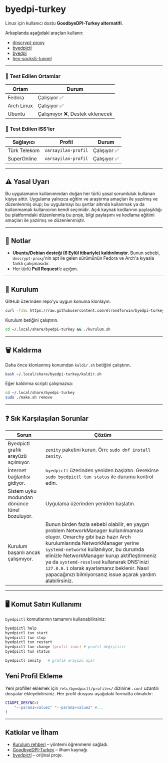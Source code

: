 # byedpi-turkey

Linux için kullanıcı dostu **GoodbyeDPI-Turkey alternatifi**.

Arkaplanda aşağıdaki araçları kullanır:

* [dnscrypt-proxy](https://github.com/DNSCrypt/dnscrypt-proxy)
* [byedpictl](https://github.com/maximilionus/byedpictl)
* [byedpi](https://github.com/hufrea/byedpi)
* [hev-socks5-tunnel](https://github.com/heiher/hev-socks5-tunnel)

---

### 🐧 **Test Edilen Ortamlar**  
| Ortam       | Durum                          |
|-------------|--------------------------------|
| Fedora      | Çalışıyor ✅                   |
| Arch Linux  | Çalışıyor ✅                   |
| Ubuntu      | Çalışmıyor ❌, Destek eklenecek |

### 📡 **Test Edilen ISS'ler**  
| Sağlayıcı    | Profil       | Durum |
|--------------|-------------|--------------|
| Türk Telekom | ``varsayilan-profil`` | Çalışıyor ✅
| SuperOnline  | ``varsayilan-profil`` | Çalışıyor ✅

---

## ⚠️ Yasal Uyarı

Bu uygulamanın kullanımından doğan her türlü yasal sorumluluk kullanan kişiye aittir. Uygulama yalnızca eğitim ve araştırma amaçları ile yazılmış ve düzenlenmiş olup; bu uygulamayı bu şartlar altında kullanmak ya da kullanmamak kullanıcının kendi seçimidir. Açık kaynak kodlarının paylaşıldığı bu platformdaki düzenlenmiş bu proje, bilgi paylaşımı ve kodlama eğitimi amaçları ile yazılmış ve düzenlenmiştir.

---

## 📌 Notlar

* **Ubuntu/Debian desteği (6 Eylül itibariyle) kaldırılmıştır.**
  Bunun sebebi, `dnscrypt-proxy`’nin apt ile gelen sürümünün Fedora ve Arch'a kıyasla farklı çalışmasıdır.
* Her türlü **Pull Request**’e açığım.

---

## 🚀 Kurulum
GitHub üzerinden repo'yu uygun konuma klonlayın.
```bash
curl -fsSL https://raw.githubusercontent.com/elrondforwin/byedpi-turkey/refs/heads/master/curl.sh | bash
```
Kurulum betiğini çalıştırın.
```bash
cd ~/.local/share/byedpi-turkey && ./kurulum.sh
```

---

## 🗑️ Kaldırma
Daha önce klonlanmış konumdan ``kaldir.sh`` betiğini çalıştırın.
```bash
bash ~/.local/share/byedpi-turkey/kaldir.sh
```

Eğer kaldırma scripti çalışmazsa:

```bash
cd ~/.local/share/byedpi-turkey
sudo ./make.sh remove
```

---

## ❓ Sık Karşılaşılan Sorunlar

| Sorun | Çözüm |
| --- | --- |
| Byedpictl grafik arayüzü açılmıyor. | `zenity` paketini kurun. Örn: `sudo dnf install zenity`. |
| İnternet bağlantısı gidiyor. | `byedpictl` üzerinden yeniden başlatın. Gerekirse `sudo byedpictl tun status` ile durumu kontrol edin. |
| Sistem uyku modundan dönünce tünel bozuluyor. | Uygulama üzerinden yeniden başlatın. |
| Kurulum başarılı ancak çalışmıyor. | Bunun birden fazla sebebi olabilir, en yaygın problem NetworkManager kullanılmaması oluyor. Omarchy gibi bazı hazır Arch kurulumlarında NetworkManager yerine ``systemd-networkd`` kullanılıyor, bu durumda elinizle NetworkManager kurup aktifleştirmeniz ya da ``systemd-resolved`` kullanarak DNS'inizi ``127.0.0.1`` olarak ayarlamanız beklenir. Nasıl yapacağınızı bilmiyorsanız issue açarak yardım alabilirsiniz. |

---

## 🖥️ Komut Satırı Kullanımı

`byedpictl` komutlarının tamamını kullanabilirsiniz:

```bash
byedpictl help
byedpictl tun start
byedpictl tun stop
byedpictl tun restart
byedpictl tun change [profil-ismi] # profil değiştirir
byedpictl tun status

byedpictl zenity   # grafik arayüzü açar
```

## Yeni Profil Ekleme

Yeni profiller eklemek için `/etc/byedpictl/profiles/` dizinine `.conf` uzantılı dosyalar ekleyebilirsiniz. Her profil dosyası aşağıdaki formatta olmalıdır:

```bash
CIADPI_DESYNC=(
    "--param1=value1" "--param2=value2" #...
)
```

---

## Katkılar ve İlham

* [Kurulum rehberi](https://www.youtube.com/watch?v=i5RUTG67aoM) – yöntemi öğrenmemi sağladı.
* [GoodbyeDPI-Turkey](https://github.com/cagritaskn/GoodbyeDPI-Turkey) – ilham kaynağı.
* [byedpictl](https://github.com/maximilionus/byedpictl) – orijinal proje.
  
